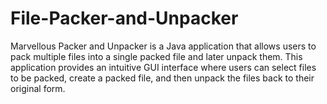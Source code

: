 # File-Packer-and-Unpacker
Marvellous Packer and Unpacker is a Java application that allows users to pack multiple files into a single packed file and later unpack them. This application provides an intuitive GUI interface where users can select files to be packed, create a packed file, and then unpack the files back to their original form. 
